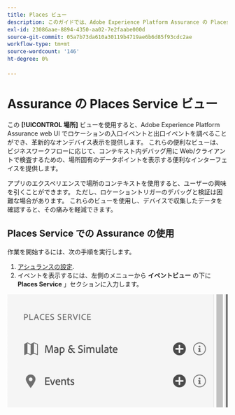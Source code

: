 ```yaml
---
title: Places ビュー
description: このガイドでは、Adobe Experience Platform Assurance の Places ビューに関する詳細情報を説明します。
exl-id: 23086aae-8894-4350-aa02-7e2faabe000d
source-git-commit: 05a7b73da610a30119b4719ae6b6d85f93cdc2ae
workflow-type: tm+mt
source-wordcount: '146'
ht-degree: 0%

---
```


# Assurance の Places Service ビュー

この **[!UICONTROL 場所]** ビューを使用すると、Adobe Experience Platform Assurance web UI でロケーションの入口イベントと出口イベントを調べることができ、革新的なオンデバイス表示を提供します。 これらの便利なビューは、ビジネスワークフローに応じて、コンテキスト内デバッグ用に Web/クライアントで検査するための、場所固有のデータポイントを表示する便利なインターフェイスを提供します。

アプリのエクスペリエンスで場所のコンテキストを使用すると、ユーザーの興味を引くことができます。 ただし、ロケーショントリガーのデバッグと検証は困難な場合があります。 これらのビューを使用し、デバイスで収集したデータを確認すると、その痛みを軽減できます。

## Places Service での Assurance の使用

作業を開始するには、次の手順を実行します。

1. [アシュランスの設定](../tutorials/implement-assurance.md).
2. イベントを表示するには、左側のメニューから **イベントビュー** の下に **Places Service** 」セクションに入力します。

![](./images/places-service/places-view.png)
